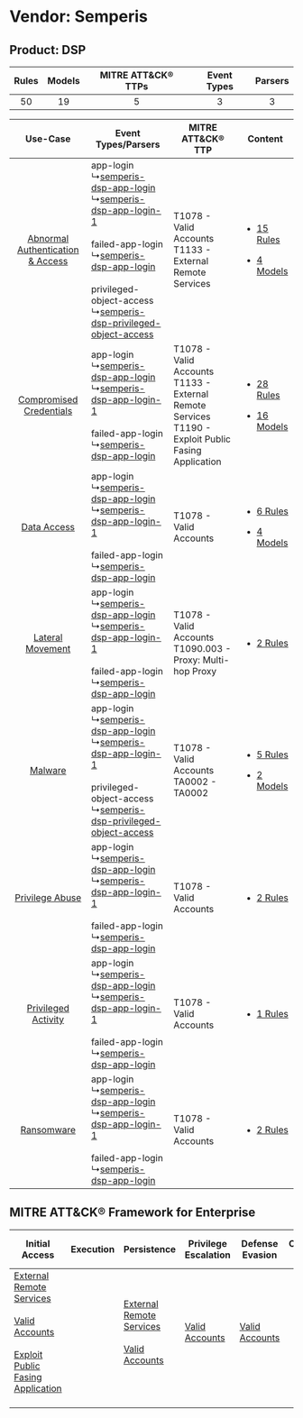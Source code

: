 Vendor: Semperis
================
Product: DSP
------------
| Rules | Models | MITRE ATT&CK® TTPs | Event Types | Parsers |
|:-----:|:------:|:------------------:|:-----------:|:-------:|
|  50   |   19   |         5          |      3      |    3    |

|    Use-Case    | Event Types/Parsers    | MITRE ATT&CK® TTP    | Content    |
|:----:| ---- | ---- | ---- |
| [Abnormal Authentication & Access](../../../UseCases/uc_abnormal_authentication_&_access.md) |  app-login<br> ↳[semperis-dsp-app-login](Ps/pC_semperisdspapplogin.md)<br> ↳[semperis-dsp-app-login-1](Ps/pC_semperisdspapplogin1.md)<br><br> failed-app-login<br> ↳[semperis-dsp-app-login](Ps/pC_semperisdspapplogin.md)<br><br> privileged-object-access<br> ↳[semperis-dsp-privileged-object-access](Ps/pC_semperisdspprivilegedobjectaccess.md)<br> | T1078 - Valid Accounts<br>T1133 - External Remote Services<br>    | [<ul><li>15 Rules</li></ul><ul><li>4 Models</li></ul>](RM/r_m_semperis_dsp_Abnormal_Authentication_&_Access.md) |
|          [Compromised Credentials](../../../UseCases/uc_compromised_credentials.md)          |  app-login<br> ↳[semperis-dsp-app-login](Ps/pC_semperisdspapplogin.md)<br> ↳[semperis-dsp-app-login-1](Ps/pC_semperisdspapplogin1.md)<br><br> failed-app-login<br> ↳[semperis-dsp-app-login](Ps/pC_semperisdspapplogin.md)<br>    | T1078 - Valid Accounts<br>T1133 - External Remote Services<br>T1190 - Exploit Public Fasing Application<br> | [<ul><li>28 Rules</li></ul><ul><li>16 Models</li></ul>](RM/r_m_semperis_dsp_Compromised_Credentials.md)         |
|    [Data Access](../../../UseCases/uc_data_access.md)    |  app-login<br> ↳[semperis-dsp-app-login](Ps/pC_semperisdspapplogin.md)<br> ↳[semperis-dsp-app-login-1](Ps/pC_semperisdspapplogin1.md)<br><br> failed-app-login<br> ↳[semperis-dsp-app-login](Ps/pC_semperisdspapplogin.md)<br>    | T1078 - Valid Accounts<br>    | [<ul><li>6 Rules</li></ul><ul><li>4 Models</li></ul>](RM/r_m_semperis_dsp_Data_Access.md)    |
|    [Lateral Movement](../../../UseCases/uc_lateral_movement.md)    |  app-login<br> ↳[semperis-dsp-app-login](Ps/pC_semperisdspapplogin.md)<br> ↳[semperis-dsp-app-login-1](Ps/pC_semperisdspapplogin1.md)<br><br> failed-app-login<br> ↳[semperis-dsp-app-login](Ps/pC_semperisdspapplogin.md)<br>    | T1078 - Valid Accounts<br>T1090.003 - Proxy: Multi-hop Proxy<br>    | [<ul><li>2 Rules</li></ul>](RM/r_m_semperis_dsp_Lateral_Movement.md)    |
|    [Malware](../../../UseCases/uc_malware.md)    |  app-login<br> ↳[semperis-dsp-app-login](Ps/pC_semperisdspapplogin.md)<br> ↳[semperis-dsp-app-login-1](Ps/pC_semperisdspapplogin1.md)<br><br> privileged-object-access<br> ↳[semperis-dsp-privileged-object-access](Ps/pC_semperisdspprivilegedobjectaccess.md)<br>    | T1078 - Valid Accounts<br>TA0002 - TA0002<br>    | [<ul><li>5 Rules</li></ul><ul><li>2 Models</li></ul>](RM/r_m_semperis_dsp_Malware.md)    |
|    [Privilege Abuse](../../../UseCases/uc_privilege_abuse.md)    |  app-login<br> ↳[semperis-dsp-app-login](Ps/pC_semperisdspapplogin.md)<br> ↳[semperis-dsp-app-login-1](Ps/pC_semperisdspapplogin1.md)<br><br> failed-app-login<br> ↳[semperis-dsp-app-login](Ps/pC_semperisdspapplogin.md)<br>    | T1078 - Valid Accounts<br>    | [<ul><li>2 Rules</li></ul>](RM/r_m_semperis_dsp_Privilege_Abuse.md)    |
|    [Privileged Activity](../../../UseCases/uc_privileged_activity.md)    |  app-login<br> ↳[semperis-dsp-app-login](Ps/pC_semperisdspapplogin.md)<br> ↳[semperis-dsp-app-login-1](Ps/pC_semperisdspapplogin1.md)<br><br> failed-app-login<br> ↳[semperis-dsp-app-login](Ps/pC_semperisdspapplogin.md)<br>    | T1078 - Valid Accounts<br>    | [<ul><li>1 Rules</li></ul>](RM/r_m_semperis_dsp_Privileged_Activity.md)    |
|    [Ransomware](../../../UseCases/uc_ransomware.md)    |  app-login<br> ↳[semperis-dsp-app-login](Ps/pC_semperisdspapplogin.md)<br> ↳[semperis-dsp-app-login-1](Ps/pC_semperisdspapplogin1.md)<br><br> failed-app-login<br> ↳[semperis-dsp-app-login](Ps/pC_semperisdspapplogin.md)<br>    | T1078 - Valid Accounts<br>    | [<ul><li>2 Rules</li></ul>](RM/r_m_semperis_dsp_Ransomware.md)    |

MITRE ATT&CK® Framework for Enterprise
--------------------------------------
| Initial Access                                                                                                                                                                                                                         | Execution | Persistence                                                                                                                                      | Privilege Escalation                                                | Defense Evasion                                                     | Credential Access | Discovery | Lateral Movement | Collection | Command and Control                                                                                                                       | Exfiltration | Impact |
| -------------------------------------------------------------------------------------------------------------------------------------------------------------------------------------------------------------------------------------- | --------- | ------------------------------------------------------------------------------------------------------------------------------------------------ | ------------------------------------------------------------------- | ------------------------------------------------------------------- | ----------------- | --------- | ---------------- | ---------- | ----------------------------------------------------------------------------------------------------------------------------------------- | ------------ | ------ |
| [External Remote Services](https://attack.mitre.org/techniques/T1133)<br><br>[Valid Accounts](https://attack.mitre.org/techniques/T1078)<br><br>[Exploit Public Fasing Application](https://attack.mitre.org/techniques/T1190)<br><br> |           | [External Remote Services](https://attack.mitre.org/techniques/T1133)<br><br>[Valid Accounts](https://attack.mitre.org/techniques/T1078)<br><br> | [Valid Accounts](https://attack.mitre.org/techniques/T1078)<br><br> | [Valid Accounts](https://attack.mitre.org/techniques/T1078)<br><br> |                   |           |                  |            | [Proxy: Multi-hop Proxy](https://attack.mitre.org/techniques/T1090/003)<br><br>[Proxy](https://attack.mitre.org/techniques/T1090)<br><br> |              |        |